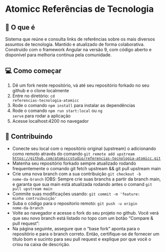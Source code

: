 # Atomicc Referências de Tecnologia

## :memo: O que é

Sistema que reúne e consulta links de referências
sobre os mais diversos assuntos de tecnologia. Mantido e atualizado de forma colaborativa.
Construído com o framework Angular na versão 9, com código aberto e disponível para melhoria contínua pela comunidade.

## 💻 Como começar

1. Dê um fork neste repositório, vá até  seu repositório forkado no seu github e o clone localmente
2. Entre no diretório: <code>cd referencias-tecnologia-atomicc</code>
3. Rode o comando <code>npm install</code> para instalar as dependências
4. Rode o comando <code>npm run start:local</code> ou <code>ng serve</code> para rodar a aplicação
5. Acesse localhost:4200 no navegador

## :tada: Contribuindo

- Conecte seu local com o repositório original (upstream) o adicionando como remoto através do comando <code>git remote add upstream https://github.com/atomiccstudio/referencias-tecnologia-atomicc.git</code>
- Matenha seu repositório forkado sempre atualizado rodando frequentemente o comando <coode>git fetch upstream && git pull upstream main</code>
- Crie uma nova branch com a sua contribuição <code>git checkout -b nome-da-branch</code> (OBS: Sempre crie suas branchs a partir da branch main, e garanta que sua main está atualizada rodando antes o comand <code>git pull upstream main</code>
- Commite suas modificações usando: <code>git commit -m 'feature: minha contruibuição'</code>
- Suba o código para o repositorio remoto: <code>git push -u origin nome-da-branch</code>
- Volte ao navegador e acesse o fork do seu projeto no github. Você verá que seu novo branch está listado no topo com um botão “Compare & pull request”:
- Na página seguinte, assegure que o “base fork” aponta para o repositório e para o branch correto. Então, certifique-se de fornecer um título bom e sucinto para seu pull request e explique por que você o criou na caixa de descrição.
